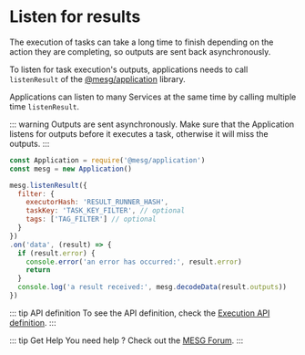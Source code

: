 # Listen for results

The execution of tasks can take a long time to finish depending on the action they are completing, so outputs are sent back asynchronously.

To listen for task execution's outputs, applications needs to call `listenResult` of the [@mesg/application](https://github.com/mesg-foundation/js-sdk) library.

Applications can listen to many Services at the same time by calling multiple time `listenResult`.

::: warning
Outputs are sent asynchronously. Make sure that the Application listens for outputs before it executes a task, otherwise it will miss the outputs.
:::

```javascript
const Application = require('@mesg/application')
const mesg = new Application()

mesg.listenResult({
  filter: {
    executorHash: 'RESULT_RUNNER_HASH',
    taskKey: 'TASK_KEY_FILTER', // optional
    tags: ['TAG_FILTER'] // optional
  }
})
.on('data', (result) => {
  if (result.error) {
    console.error('an error has occurred:', result.error)
    return
  }
  console.log('a result received:', mesg.decodeData(result.outputs))
})
```

::: tip API definition
To see the API definition, check the [Execution API definition](../../api/execution.md).
:::

::: tip Get Help
You need help ? Check out the <a href="https://forum.mesg.com" target="_blank">MESG Forum</a>.
:::
